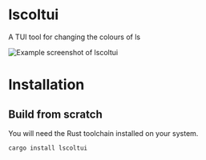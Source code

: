 # **lscoltui**

A TUI tool for changing the colours of ls

![Example screenshot of lscoltui](screefnshot.png?)

# Installation

## Build from scratch

You will need the Rust toolchain installed on your system.

`cargo install lscoltui`
